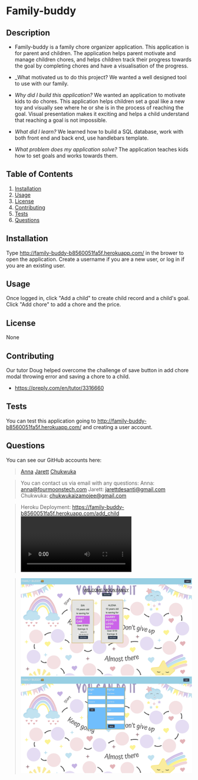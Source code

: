 # Family-buddy

## Description
     
* Family-buddy is a family chore organizer application. This application is for parent and children. The application helps parent motivate and manage children chores, and helps children track their progress towards the goal by completing chores and have a visualisation of the progress. 

* _What motivated us to do this project? We wanted a well designed tool to use with our family.

* _Why did I build this application?_ We wanted an application to motivate kids to do chores. This application helps children set a goal like a new toy and visually see where he or she is in the process of reaching the goal. Visual presentation makes it exciting and helps a child understand that reaching a goal is not impossible. 

* _What did I learn?_  We learned how to build a SQL database, work with both front end and back end, use handlebars template. 

* _What problem does my application solve?_ The application teaches kids how to set goals and works towards them. 
      

## Table of Contents
    
1. [Installation](#installation)
1. [Usage](#usage)
1. [License](#license)
1. [Contributing](#contributing)
1. [Tests](#tests)
1. [Questions](#tests)

## Installation
Type http://family-buddy-b8560051fa5f.herokuapp.com/ in the brower to open the application. Create a username if you are a new user, or log in if you are an existing user. 

## Usage
Once logged in, click "Add a child" to create child record and a child's goal. Click "Add chore" to add a chore and the price.
## License
None
## Contributing
Our tutor Doug helped overcome the challenge of save button in add chore modal throwing error and saving a chore to a child. 
- https://preply.com/en/tutor/3316660
## Tests
You can test this application going to http://family-buddy-b8560051fa5f.herokuapp.com/ and creating a user account. 
## Questions
You can see our GitHub accounts here:
>[Anna](https://github.com/Four-Moons-Tech)
>[Jarett](https://github.com/JarettDeSanti)
>[Chukwuka](https://github.com/Kendrink)

>You can contact us via email with any questions:
>Anna:  anna@fourmoonstech.com
>Jarett: jarettdesanti@gmail.com
>Chukwuka: chukwukaizamojee@gmail.com

> Heroku Deployment: https://family-buddy-b8560051fa5f.herokuapp.com/add_child
>![Link to Video Walk Through](public/css/images/Family-buddy.mov)

>![Screenshot1](public/css/images/Family-buddy1.png)
>![Screenshot2](public/css/images/Family-buddy2.png) 
